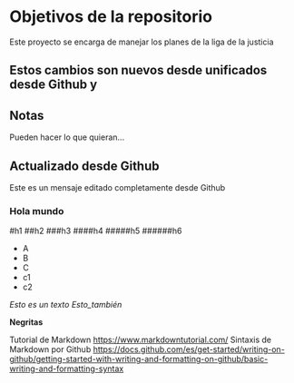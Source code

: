 # Objetivos de la repositorio

Este proyecto se encarga de manejar los planes de la liga de la justicia

## Estos cambios son nuevos desde unificados desde Github y

## Notas
Pueden hacer lo que quieran...

## Actualizado desde Github
Este es un mensaje editado completamente desde Github

### Hola mundo

#h1
##h2
###h3
####h4
#####h5
######h6

* A
* B
* C
*   c1
*   c2

*Esto es un texto* _Esto_también_

**Negritas**

Tutorial de Markdown https://www.markdowntutorial.com/
Sintaxis de Markdown por Github https://docs.github.com/es/get-started/writing-on-github/getting-started-with-writing-and-formatting-on-github/basic-writing-and-formatting-syntax
